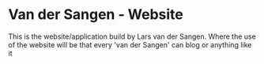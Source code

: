 Van der Sangen - Website
=======================

This is the website/application build by Lars van der Sangen.
Where the use of the website will be that every 'van der Sangen' can blog or anything like it
